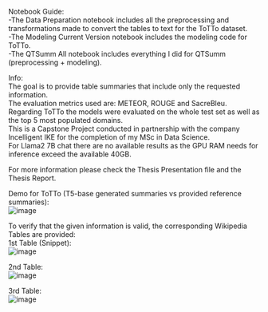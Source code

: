 Notebook Guide: \
-The Data Preparation notebook includes all the preprocessing and transformations made to convert the tables to text for the ToTTo dataset. \
-The Modeling Current Version notebook includes the modeling code for ToTTo. \
-The QTSumm All notebook includes everything I did for QTSumm (preprocessing + modeling). 

Info:\
The goal is to provide table summaries that include only the requested information.\
The evaluation metrics used are: METEOR, ROUGE and SacreBleu. \
Regarding ToTTo the models were evaluated on the whole test set as well as the top 5 most populated domains. \
This is a Capstone Project conducted in partnership with the company Incelligent IKE for the completion of my MSc in Data Science. \
For Llama2 7B chat there are no available results as the GPU RAM needs for inference exceed the available 40GB. 

For more information please check the Thesis Presentation file and the Thesis Report. 

Demo for ToTTo (T5-base generated summaries vs provided reference summaries): \
![image](https://github.com/justdepie/MSc-Thesis-From-Tables-to-Natural-Language-Summaries/assets/129097001/fc894dd8-bb8f-4c4e-8809-38aa5598566e)

To verify that the given information is valid, the corresponding Wikipedia Tables are provided:\
1st Table (Snippet):\
![image](https://github.com/justdepie/MSc-Thesis-From-Tables-to-Natural-Language-Summaries/assets/129097001/8e48f2b2-496f-4c33-9724-e13f042c9d77)

2nd Table: \
![image](https://github.com/justdepie/MSc-Thesis-From-Tables-to-Natural-Language-Summaries/assets/129097001/c9884945-a5aa-43d7-82f7-ee5c384c5fd0)

3rd Table: \
![image](https://github.com/justdepie/MSc-Thesis-From-Tables-to-Natural-Language-Summaries/assets/129097001/6e16abe0-bf2b-4fbe-9df1-a01c93bf62c5)



